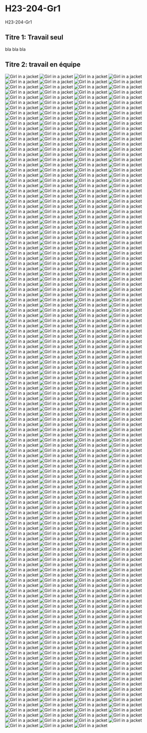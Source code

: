 # H23-204-Gr1
H23-204-Gr1
## Titre 1: Travail seul
bla bla bla

## Titre 2: travail en équipe
<img src="./10816358.png" alt="Girl in a jacket">
<img src="./10816358.png" alt="Girl in a jacket">
<img src="./10816358.png" alt="Girl in a jacket">
<img src="./10816358.png" alt="Girl in a jacket">
<img src="./10816358.png" alt="Girl in a jacket">
<img src="./10816358.png" alt="Girl in a jacket">
<img src="./10816358.png" alt="Girl in a jacket">
<img src="./10816358.png" alt="Girl in a jacket">
<img src="./10816358.png" alt="Girl in a jacket">
<img src="./10816358.png" alt="Girl in a jacket">
<img src="./10816358.png" alt="Girl in a jacket">
<img src="./10816358.png" alt="Girl in a jacket">
<img src="./10816358.png" alt="Girl in a jacket">
<img src="./10816358.png" alt="Girl in a jacket">
<img src="./10816358.png" alt="Girl in a jacket">
<img src="./10816358.png" alt="Girl in a jacket">
<img src="./10816358.png" alt="Girl in a jacket">
<img src="./10816358.png" alt="Girl in a jacket">
<img src="./10816358.png" alt="Girl in a jacket">
<img src="./10816358.png" alt="Girl in a jacket">
<img src="./10816358.png" alt="Girl in a jacket">
<img src="./10816358.png" alt="Girl in a jacket">
<img src="./10816358.png" alt="Girl in a jacket">
<img src="./10816358.png" alt="Girl in a jacket">
<img src="./10816358.png" alt="Girl in a jacket">
<img src="./10816358.png" alt="Girl in a jacket">
<img src="./10816358.png" alt="Girl in a jacket">
<img src="./10816358.png" alt="Girl in a jacket">
<img src="./10816358.png" alt="Girl in a jacket">
<img src="./10816358.png" alt="Girl in a jacket">
<img src="./10816358.png" alt="Girl in a jacket">
<img src="./10816358.png" alt="Girl in a jacket">
<img src="./10816358.png" alt="Girl in a jacket">
<img src="./10816358.png" alt="Girl in a jacket">
<img src="./10816358.png" alt="Girl in a jacket">
<img src="./10816358.png" alt="Girl in a jacket">
<img src="./10816358.png" alt="Girl in a jacket">
<img src="./10816358.png" alt="Girl in a jacket">
<img src="./10816358.png" alt="Girl in a jacket">
<img src="./10816358.png" alt="Girl in a jacket">
<img src="./10816358.png" alt="Girl in a jacket">
<img src="./10816358.png" alt="Girl in a jacket">
<img src="./10816358.png" alt="Girl in a jacket">
<img src="./10816358.png" alt="Girl in a jacket">
<img src="./10816358.png" alt="Girl in a jacket">
<img src="./10816358.png" alt="Girl in a jacket">
<img src="./10816358.png" alt="Girl in a jacket">
<img src="./10816358.png" alt="Girl in a jacket">
<img src="./10816358.png" alt="Girl in a jacket">
<img src="./10816358.png" alt="Girl in a jacket">
<img src="./10816358.png" alt="Girl in a jacket">
<img src="./10816358.png" alt="Girl in a jacket">
<img src="./10816358.png" alt="Girl in a jacket">
<img src="./10816358.png" alt="Girl in a jacket">
<img src="./10816358.png" alt="Girl in a jacket">
<img src="./10816358.png" alt="Girl in a jacket">
<img src="./10816358.png" alt="Girl in a jacket">
<img src="./10816358.png" alt="Girl in a jacket">
<img src="./10816358.png" alt="Girl in a jacket">
<img src="./10816358.png" alt="Girl in a jacket">
<img src="./10816358.png" alt="Girl in a jacket">
<img src="./10816358.png" alt="Girl in a jacket">
<img src="./10816358.png" alt="Girl in a jacket">
<img src="./10816358.png" alt="Girl in a jacket">
<img src="./10816358.png" alt="Girl in a jacket">
<img src="./10816358.png" alt="Girl in a jacket">
<img src="./10816358.png" alt="Girl in a jacket">
<img src="./10816358.png" alt="Girl in a jacket">
<img src="./10816358.png" alt="Girl in a jacket">
<img src="./10816358.png" alt="Girl in a jacket">
<img src="./10816358.png" alt="Girl in a jacket">
<img src="./10816358.png" alt="Girl in a jacket">
<img src="./10816358.png" alt="Girl in a jacket">
<img src="./10816358.png" alt="Girl in a jacket">
<img src="./10816358.png" alt="Girl in a jacket">
<img src="./10816358.png" alt="Girl in a jacket">
<img src="./10816358.png" alt="Girl in a jacket">
<img src="./10816358.png" alt="Girl in a jacket">
<img src="./10816358.png" alt="Girl in a jacket">
<img src="./10816358.png" alt="Girl in a jacket">
<img src="./10816358.png" alt="Girl in a jacket">
<img src="./10816358.png" alt="Girl in a jacket">
<img src="./10816358.png" alt="Girl in a jacket">
<img src="./10816358.png" alt="Girl in a jacket">
<img src="./10816358.png" alt="Girl in a jacket">
<img src="./10816358.png" alt="Girl in a jacket">
<img src="./10816358.png" alt="Girl in a jacket">
<img src="./10816358.png" alt="Girl in a jacket">
<img src="./10816358.png" alt="Girl in a jacket">
<img src="./10816358.png" alt="Girl in a jacket">
<img src="./10816358.png" alt="Girl in a jacket">
<img src="./10816358.png" alt="Girl in a jacket">
<img src="./10816358.png" alt="Girl in a jacket">
<img src="./10816358.png" alt="Girl in a jacket">
<img src="./10816358.png" alt="Girl in a jacket">
<img src="./10816358.png" alt="Girl in a jacket">
<img src="./10816358.png" alt="Girl in a jacket">
<img src="./10816358.png" alt="Girl in a jacket">
<img src="./10816358.png" alt="Girl in a jacket">
<img src="./10816358.png" alt="Girl in a jacket">
<img src="./10816358.png" alt="Girl in a jacket">
<img src="./10816358.png" alt="Girl in a jacket">
<img src="./10816358.png" alt="Girl in a jacket">
<img src="./10816358.png" alt="Girl in a jacket">
<img src="./10816358.png" alt="Girl in a jacket">
<img src="./10816358.png" alt="Girl in a jacket">
<img src="./10816358.png" alt="Girl in a jacket">
<img src="./10816358.png" alt="Girl in a jacket">
<img src="./10816358.png" alt="Girl in a jacket">
<img src="./10816358.png" alt="Girl in a jacket">
<img src="./10816358.png" alt="Girl in a jacket">
<img src="./10816358.png" alt="Girl in a jacket">
<img src="./10816358.png" alt="Girl in a jacket">
<img src="./10816358.png" alt="Girl in a jacket">
<img src="./10816358.png" alt="Girl in a jacket">
<img src="./10816358.png" alt="Girl in a jacket">
<img src="./10816358.png" alt="Girl in a jacket">
<img src="./10816358.png" alt="Girl in a jacket">
<img src="./10816358.png" alt="Girl in a jacket">
<img src="./10816358.png" alt="Girl in a jacket">
<img src="./10816358.png" alt="Girl in a jacket">
<img src="./10816358.png" alt="Girl in a jacket">
<img src="./10816358.png" alt="Girl in a jacket">
<img src="./10816358.png" alt="Girl in a jacket">
<img src="./10816358.png" alt="Girl in a jacket">
<img src="./10816358.png" alt="Girl in a jacket">
<img src="./10816358.png" alt="Girl in a jacket">
<img src="./10816358.png" alt="Girl in a jacket">
<img src="./10816358.png" alt="Girl in a jacket">
<img src="./10816358.png" alt="Girl in a jacket">
<img src="./10816358.png" alt="Girl in a jacket">
<img src="./10816358.png" alt="Girl in a jacket">
<img src="./10816358.png" alt="Girl in a jacket">
<img src="./10816358.png" alt="Girl in a jacket">
<img src="./10816358.png" alt="Girl in a jacket">
<img src="./10816358.png" alt="Girl in a jacket">
<img src="./10816358.png" alt="Girl in a jacket">
<img src="./10816358.png" alt="Girl in a jacket">
<img src="./10816358.png" alt="Girl in a jacket">
<img src="./10816358.png" alt="Girl in a jacket">
<img src="./10816358.png" alt="Girl in a jacket">
<img src="./10816358.png" alt="Girl in a jacket">
<img src="./10816358.png" alt="Girl in a jacket">
<img src="./10816358.png" alt="Girl in a jacket">
<img src="./10816358.png" alt="Girl in a jacket">
<img src="./10816358.png" alt="Girl in a jacket">
<img src="./10816358.png" alt="Girl in a jacket">
<img src="./10816358.png" alt="Girl in a jacket">
<img src="./10816358.png" alt="Girl in a jacket">
<img src="./10816358.png" alt="Girl in a jacket">
<img src="./10816358.png" alt="Girl in a jacket">
<img src="./10816358.png" alt="Girl in a jacket">
<img src="./10816358.png" alt="Girl in a jacket">
<img src="./10816358.png" alt="Girl in a jacket">
<img src="./10816358.png" alt="Girl in a jacket">
<img src="./10816358.png" alt="Girl in a jacket">
<img src="./10816358.png" alt="Girl in a jacket">
<img src="./10816358.png" alt="Girl in a jacket">
<img src="./10816358.png" alt="Girl in a jacket">
<img src="./10816358.png" alt="Girl in a jacket">
<img src="./10816358.png" alt="Girl in a jacket">
<img src="./10816358.png" alt="Girl in a jacket">
<img src="./10816358.png" alt="Girl in a jacket">
<img src="./10816358.png" alt="Girl in a jacket">
<img src="./10816358.png" alt="Girl in a jacket">
<img src="./10816358.png" alt="Girl in a jacket">
<img src="./10816358.png" alt="Girl in a jacket">
<img src="./10816358.png" alt="Girl in a jacket">
<img src="./10816358.png" alt="Girl in a jacket">
<img src="./10816358.png" alt="Girl in a jacket">
<img src="./10816358.png" alt="Girl in a jacket">
<img src="./10816358.png" alt="Girl in a jacket">
<img src="./10816358.png" alt="Girl in a jacket">
<img src="./10816358.png" alt="Girl in a jacket">
<img src="./10816358.png" alt="Girl in a jacket">
<img src="./10816358.png" alt="Girl in a jacket">
<img src="./10816358.png" alt="Girl in a jacket">
<img src="./10816358.png" alt="Girl in a jacket">
<img src="./10816358.png" alt="Girl in a jacket">
<img src="./10816358.png" alt="Girl in a jacket">
<img src="./10816358.png" alt="Girl in a jacket">
<img src="./10816358.png" alt="Girl in a jacket">
<img src="./10816358.png" alt="Girl in a jacket">
<img src="./10816358.png" alt="Girl in a jacket">
<img src="./10816358.png" alt="Girl in a jacket">
<img src="./10816358.png" alt="Girl in a jacket">
<img src="./10816358.png" alt="Girl in a jacket">
<img src="./10816358.png" alt="Girl in a jacket">
<img src="./10816358.png" alt="Girl in a jacket">
<img src="./10816358.png" alt="Girl in a jacket">
<img src="./10816358.png" alt="Girl in a jacket">
<img src="./10816358.png" alt="Girl in a jacket">
<img src="./10816358.png" alt="Girl in a jacket">
<img src="./10816358.png" alt="Girl in a jacket">
<img src="./10816358.png" alt="Girl in a jacket">
<img src="./10816358.png" alt="Girl in a jacket">
<img src="./10816358.png" alt="Girl in a jacket">
<img src="./10816358.png" alt="Girl in a jacket">
<img src="./10816358.png" alt="Girl in a jacket">
<img src="./10816358.png" alt="Girl in a jacket">
<img src="./10816358.png" alt="Girl in a jacket">
<img src="./10816358.png" alt="Girl in a jacket">
<img src="./10816358.png" alt="Girl in a jacket">
<img src="./10816358.png" alt="Girl in a jacket">
<img src="./10816358.png" alt="Girl in a jacket">
<img src="./10816358.png" alt="Girl in a jacket">
<img src="./10816358.png" alt="Girl in a jacket">
<img src="./10816358.png" alt="Girl in a jacket">
<img src="./10816358.png" alt="Girl in a jacket">
<img src="./10816358.png" alt="Girl in a jacket">
<img src="./10816358.png" alt="Girl in a jacket">
<img src="./10816358.png" alt="Girl in a jacket">
<img src="./10816358.png" alt="Girl in a jacket">
<img src="./10816358.png" alt="Girl in a jacket">
<img src="./10816358.png" alt="Girl in a jacket">
<img src="./10816358.png" alt="Girl in a jacket">
<img src="./10816358.png" alt="Girl in a jacket">
<img src="./10816358.png" alt="Girl in a jacket">
<img src="./10816358.png" alt="Girl in a jacket">
<img src="./10816358.png" alt="Girl in a jacket">
<img src="./10816358.png" alt="Girl in a jacket">
<img src="./10816358.png" alt="Girl in a jacket">
<img src="./10816358.png" alt="Girl in a jacket">
<img src="./10816358.png" alt="Girl in a jacket">
<img src="./10816358.png" alt="Girl in a jacket">
<img src="./10816358.png" alt="Girl in a jacket">
<img src="./10816358.png" alt="Girl in a jacket">
<img src="./10816358.png" alt="Girl in a jacket">
<img src="./10816358.png" alt="Girl in a jacket">
<img src="./10816358.png" alt="Girl in a jacket">
<img src="./10816358.png" alt="Girl in a jacket">
<img src="./10816358.png" alt="Girl in a jacket">
<img src="./10816358.png" alt="Girl in a jacket">
<img src="./10816358.png" alt="Girl in a jacket">
<img src="./10816358.png" alt="Girl in a jacket">
<img src="./10816358.png" alt="Girl in a jacket">
<img src="./10816358.png" alt="Girl in a jacket">
<img src="./10816358.png" alt="Girl in a jacket">
<img src="./10816358.png" alt="Girl in a jacket">
<img src="./10816358.png" alt="Girl in a jacket">
<img src="./10816358.png" alt="Girl in a jacket">
<img src="./10816358.png" alt="Girl in a jacket">
<img src="./10816358.png" alt="Girl in a jacket">
<img src="./10816358.png" alt="Girl in a jacket">
<img src="./10816358.png" alt="Girl in a jacket">
<img src="./10816358.png" alt="Girl in a jacket">
<img src="./10816358.png" alt="Girl in a jacket">
<img src="./10816358.png" alt="Girl in a jacket">
<img src="./10816358.png" alt="Girl in a jacket">
<img src="./10816358.png" alt="Girl in a jacket">
<img src="./10816358.png" alt="Girl in a jacket">
<img src="./10816358.png" alt="Girl in a jacket">
<img src="./10816358.png" alt="Girl in a jacket">
<img src="./10816358.png" alt="Girl in a jacket">
<img src="./10816358.png" alt="Girl in a jacket">
<img src="./10816358.png" alt="Girl in a jacket">
<img src="./10816358.png" alt="Girl in a jacket">
<img src="./10816358.png" alt="Girl in a jacket">
<img src="./10816358.png" alt="Girl in a jacket">
<img src="./10816358.png" alt="Girl in a jacket">
<img src="./10816358.png" alt="Girl in a jacket">
<img src="./10816358.png" alt="Girl in a jacket">
<img src="./10816358.png" alt="Girl in a jacket">
<img src="./10816358.png" alt="Girl in a jacket">
<img src="./10816358.png" alt="Girl in a jacket">
<img src="./10816358.png" alt="Girl in a jacket">
<img src="./10816358.png" alt="Girl in a jacket">
<img src="./10816358.png" alt="Girl in a jacket">
<img src="./10816358.png" alt="Girl in a jacket">
<img src="./10816358.png" alt="Girl in a jacket">
<img src="./10816358.png" alt="Girl in a jacket">
<img src="./10816358.png" alt="Girl in a jacket">
<img src="./10816358.png" alt="Girl in a jacket">
<img src="./10816358.png" alt="Girl in a jacket">
<img src="./10816358.png" alt="Girl in a jacket">
<img src="./10816358.png" alt="Girl in a jacket">
<img src="./10816358.png" alt="Girl in a jacket">
<img src="./10816358.png" alt="Girl in a jacket">
<img src="./10816358.png" alt="Girl in a jacket">
<img src="./10816358.png" alt="Girl in a jacket">
<img src="./10816358.png" alt="Girl in a jacket">
<img src="./10816358.png" alt="Girl in a jacket">
<img src="./10816358.png" alt="Girl in a jacket">
<img src="./10816358.png" alt="Girl in a jacket">
<img src="./10816358.png" alt="Girl in a jacket">
<img src="./10816358.png" alt="Girl in a jacket">
<img src="./10816358.png" alt="Girl in a jacket">
<img src="./10816358.png" alt="Girl in a jacket">
<img src="./10816358.png" alt="Girl in a jacket">
<img src="./10816358.png" alt="Girl in a jacket">
<img src="./10816358.png" alt="Girl in a jacket">
<img src="./10816358.png" alt="Girl in a jacket">
<img src="./10816358.png" alt="Girl in a jacket">
<img src="./10816358.png" alt="Girl in a jacket">
<img src="./10816358.png" alt="Girl in a jacket">
<img src="./10816358.png" alt="Girl in a jacket">
<img src="./10816358.png" alt="Girl in a jacket">
<img src="./10816358.png" alt="Girl in a jacket">
<img src="./10816358.png" alt="Girl in a jacket">
<img src="./10816358.png" alt="Girl in a jacket">
<img src="./10816358.png" alt="Girl in a jacket">
<img src="./10816358.png" alt="Girl in a jacket">
<img src="./10816358.png" alt="Girl in a jacket">
<img src="./10816358.png" alt="Girl in a jacket">
<img src="./10816358.png" alt="Girl in a jacket">
<img src="./10816358.png" alt="Girl in a jacket">
<img src="./10816358.png" alt="Girl in a jacket">
<img src="./10816358.png" alt="Girl in a jacket">
<img src="./10816358.png" alt="Girl in a jacket">
<img src="./10816358.png" alt="Girl in a jacket">
<img src="./10816358.png" alt="Girl in a jacket">
<img src="./10816358.png" alt="Girl in a jacket">
<img src="./10816358.png" alt="Girl in a jacket">
<img src="./10816358.png" alt="Girl in a jacket">
<img src="./10816358.png" alt="Girl in a jacket">
<img src="./10816358.png" alt="Girl in a jacket">
<img src="./10816358.png" alt="Girl in a jacket">
<img src="./10816358.png" alt="Girl in a jacket">
<img src="./10816358.png" alt="Girl in a jacket">
<img src="./10816358.png" alt="Girl in a jacket">
<img src="./10816358.png" alt="Girl in a jacket">
<img src="./10816358.png" alt="Girl in a jacket">
<img src="./10816358.png" alt="Girl in a jacket">
<img src="./10816358.png" alt="Girl in a jacket">
<img src="./10816358.png" alt="Girl in a jacket">
<img src="./10816358.png" alt="Girl in a jacket">
<img src="./10816358.png" alt="Girl in a jacket">
<img src="./10816358.png" alt="Girl in a jacket">
<img src="./10816358.png" alt="Girl in a jacket">
<img src="./10816358.png" alt="Girl in a jacket">
<img src="./10816358.png" alt="Girl in a jacket">
<img src="./10816358.png" alt="Girl in a jacket">
<img src="./10816358.png" alt="Girl in a jacket">
<img src="./10816358.png" alt="Girl in a jacket">
<img src="./10816358.png" alt="Girl in a jacket">
<img src="./10816358.png" alt="Girl in a jacket">
<img src="./10816358.png" alt="Girl in a jacket">
<img src="./10816358.png" alt="Girl in a jacket">
<img src="./10816358.png" alt="Girl in a jacket">
<img src="./10816358.png" alt="Girl in a jacket">
<img src="./10816358.png" alt="Girl in a jacket">
<img src="./10816358.png" alt="Girl in a jacket">
<img src="./10816358.png" alt="Girl in a jacket">
<img src="./10816358.png" alt="Girl in a jacket">
<img src="./10816358.png" alt="Girl in a jacket">
<img src="./10816358.png" alt="Girl in a jacket">
<img src="./10816358.png" alt="Girl in a jacket">
<img src="./10816358.png" alt="Girl in a jacket">
<img src="./10816358.png" alt="Girl in a jacket">
<img src="./10816358.png" alt="Girl in a jacket">
<img src="./10816358.png" alt="Girl in a jacket">
<img src="./10816358.png" alt="Girl in a jacket">
<img src="./10816358.png" alt="Girl in a jacket">
<img src="./10816358.png" alt="Girl in a jacket">
<img src="./10816358.png" alt="Girl in a jacket">
<img src="./10816358.png" alt="Girl in a jacket">
<img src="./10816358.png" alt="Girl in a jacket">
<img src="./10816358.png" alt="Girl in a jacket">
<img src="./10816358.png" alt="Girl in a jacket">
<img src="./10816358.png" alt="Girl in a jacket">
<img src="./10816358.png" alt="Girl in a jacket">
<img src="./10816358.png" alt="Girl in a jacket">
<img src="./10816358.png" alt="Girl in a jacket">
<img src="./10816358.png" alt="Girl in a jacket">
<img src="./10816358.png" alt="Girl in a jacket">
<img src="./10816358.png" alt="Girl in a jacket">
<img src="./10816358.png" alt="Girl in a jacket">
<img src="./10816358.png" alt="Girl in a jacket">
<img src="./10816358.png" alt="Girl in a jacket">
<img src="./10816358.png" alt="Girl in a jacket">
<img src="./10816358.png" alt="Girl in a jacket">
<img src="./10816358.png" alt="Girl in a jacket">
<img src="./10816358.png" alt="Girl in a jacket">
<img src="./10816358.png" alt="Girl in a jacket">
<img src="./10816358.png" alt="Girl in a jacket">
<img src="./10816358.png" alt="Girl in a jacket">
<img src="./10816358.png" alt="Girl in a jacket">
<img src="./10816358.png" alt="Girl in a jacket">
<img src="./10816358.png" alt="Girl in a jacket">
<img src="./10816358.png" alt="Girl in a jacket">
<img src="./10816358.png" alt="Girl in a jacket">
<img src="./10816358.png" alt="Girl in a jacket">
<img src="./10816358.png" alt="Girl in a jacket">
<img src="./10816358.png" alt="Girl in a jacket">
<img src="./10816358.png" alt="Girl in a jacket">
<img src="./10816358.png" alt="Girl in a jacket">
<img src="./10816358.png" alt="Girl in a jacket">
<img src="./10816358.png" alt="Girl in a jacket">
<img src="./10816358.png" alt="Girl in a jacket">
<img src="./10816358.png" alt="Girl in a jacket">
<img src="./10816358.png" alt="Girl in a jacket">
<img src="./10816358.png" alt="Girl in a jacket">
<img src="./10816358.png" alt="Girl in a jacket">
<img src="./10816358.png" alt="Girl in a jacket">
<img src="./10816358.png" alt="Girl in a jacket">
<img src="./10816358.png" alt="Girl in a jacket">
<img src="./10816358.png" alt="Girl in a jacket">
<img src="./10816358.png" alt="Girl in a jacket">
<img src="./10816358.png" alt="Girl in a jacket">
<img src="./10816358.png" alt="Girl in a jacket">
<img src="./10816358.png" alt="Girl in a jacket">
<img src="./10816358.png" alt="Girl in a jacket">
<img src="./10816358.png" alt="Girl in a jacket">
<img src="./10816358.png" alt="Girl in a jacket">
<img src="./10816358.png" alt="Girl in a jacket">
<img src="./10816358.png" alt="Girl in a jacket">
<img src="./10816358.png" alt="Girl in a jacket">
<img src="./10816358.png" alt="Girl in a jacket">
<img src="./10816358.png" alt="Girl in a jacket">
<img src="./10816358.png" alt="Girl in a jacket">
<img src="./10816358.png" alt="Girl in a jacket">
<img src="./10816358.png" alt="Girl in a jacket">
<img src="./10816358.png" alt="Girl in a jacket">
<img src="./10816358.png" alt="Girl in a jacket">
<img src="./10816358.png" alt="Girl in a jacket">
<img src="./10816358.png" alt="Girl in a jacket">
<img src="./10816358.png" alt="Girl in a jacket">
<img src="./10816358.png" alt="Girl in a jacket">
<img src="./10816358.png" alt="Girl in a jacket">
<img src="./10816358.png" alt="Girl in a jacket">
<img src="./10816358.png" alt="Girl in a jacket">
<img src="./10816358.png" alt="Girl in a jacket">
<img src="./10816358.png" alt="Girl in a jacket">
<img src="./10816358.png" alt="Girl in a jacket">
<img src="./10816358.png" alt="Girl in a jacket">
<img src="./10816358.png" alt="Girl in a jacket">
<img src="./10816358.png" alt="Girl in a jacket">
<img src="./10816358.png" alt="Girl in a jacket">
<img src="./10816358.png" alt="Girl in a jacket">
<img src="./10816358.png" alt="Girl in a jacket">
<img src="./10816358.png" alt="Girl in a jacket">
<img src="./10816358.png" alt="Girl in a jacket">
<img src="./10816358.png" alt="Girl in a jacket">
<img src="./10816358.png" alt="Girl in a jacket">
<img src="./10816358.png" alt="Girl in a jacket">
<img src="./10816358.png" alt="Girl in a jacket">
<img src="./10816358.png" alt="Girl in a jacket">
<img src="./10816358.png" alt="Girl in a jacket">
<img src="./10816358.png" alt="Girl in a jacket">
<img src="./10816358.png" alt="Girl in a jacket">
<img src="./10816358.png" alt="Girl in a jacket">
<img src="./10816358.png" alt="Girl in a jacket">
<img src="./10816358.png" alt="Girl in a jacket">
<img src="./10816358.png" alt="Girl in a jacket">
<img src="./10816358.png" alt="Girl in a jacket">
<img src="./10816358.png" alt="Girl in a jacket">
<img src="./10816358.png" alt="Girl in a jacket">
<img src="./10816358.png" alt="Girl in a jacket">
<img src="./10816358.png" alt="Girl in a jacket">
<img src="./10816358.png" alt="Girl in a jacket">
<img src="./10816358.png" alt="Girl in a jacket">
<img src="./10816358.png" alt="Girl in a jacket">
<img src="./10816358.png" alt="Girl in a jacket">
<img src="./10816358.png" alt="Girl in a jacket">
<img src="./10816358.png" alt="Girl in a jacket">
<img src="./10816358.png" alt="Girl in a jacket">
<img src="./10816358.png" alt="Girl in a jacket">
<img src="./10816358.png" alt="Girl in a jacket">
<img src="./10816358.png" alt="Girl in a jacket">
<img src="./10816358.png" alt="Girl in a jacket">
<img src="./10816358.png" alt="Girl in a jacket">
<img src="./10816358.png" alt="Girl in a jacket">
<img src="./10816358.png" alt="Girl in a jacket">
<img src="./10816358.png" alt="Girl in a jacket">
<img src="./10816358.png" alt="Girl in a jacket">
<img src="./10816358.png" alt="Girl in a jacket">
<img src="./10816358.png" alt="Girl in a jacket">
<img src="./10816358.png" alt="Girl in a jacket">
<img src="./10816358.png" alt="Girl in a jacket">
<img src="./10816358.png" alt="Girl in a jacket">
<img src="./10816358.png" alt="Girl in a jacket">
<img src="./10816358.png" alt="Girl in a jacket">
<img src="./10816358.png" alt="Girl in a jacket">
<img src="./10816358.png" alt="Girl in a jacket">
<img src="./10816358.png" alt="Girl in a jacket">
<img src="./10816358.png" alt="Girl in a jacket">
<img src="./10816358.png" alt="Girl in a jacket">
<img src="./10816358.png" alt="Girl in a jacket">
<img src="./10816358.png" alt="Girl in a jacket">
<img src="./10816358.png" alt="Girl in a jacket">
<img src="./10816358.png" alt="Girl in a jacket">
<img src="./10816358.png" alt="Girl in a jacket">
<img src="./10816358.png" alt="Girl in a jacket">
<img src="./10816358.png" alt="Girl in a jacket">
<img src="./10816358.png" alt="Girl in a jacket">
<img src="./10816358.png" alt="Girl in a jacket">
<img src="./10816358.png" alt="Girl in a jacket">
<img src="./10816358.png" alt="Girl in a jacket">
<img src="./10816358.png" alt="Girl in a jacket">
<img src="./10816358.png" alt="Girl in a jacket">
<img src="./10816358.png" alt="Girl in a jacket">
<img src="./10816358.png" alt="Girl in a jacket">
<img src="./10816358.png" alt="Girl in a jacket">
<img src="./10816358.png" alt="Girl in a jacket">
<img src="./10816358.png" alt="Girl in a jacket">
<img src="./10816358.png" alt="Girl in a jacket">
<img src="./10816358.png" alt="Girl in a jacket">
<img src="./10816358.png" alt="Girl in a jacket">
<img src="./10816358.png" alt="Girl in a jacket">
<img src="./10816358.png" alt="Girl in a jacket">
<img src="./10816358.png" alt="Girl in a jacket">
<img src="./10816358.png" alt="Girl in a jacket">
<img src="./10816358.png" alt="Girl in a jacket">
